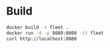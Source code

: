 # Build

```sh
docker build -t fleet .
docker run -d -p 8080:8080 -it fleet
curl http://localhost:8080
```
